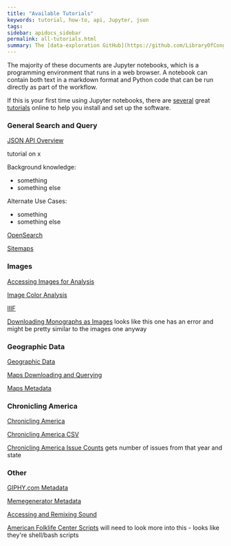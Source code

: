 ```yaml
---
title: "Available Tutorials"
keywords: tutorial, how-to, api, Jupyter, json
tags:
sidebar: apidocs_sidebar
permalink: all-tutorials.html
summary: The [data-exploration GitHub](https://github.com/LibraryOfCongress/data-exploration) includes several Jupyter notebooks and other files that contain tutorials on how to use the API, with example scripts. The tutorials are loosely categorized by topic. Under each heading, you can find details on what the tutorial documents contain, the complexity and assumed background knowledge, and possible alternate use cases and adaptations of the code provided.
---
```


The majority of these documents are Jupyter notebooks, which is a programming environment that runs in a web browser. A notebook can contain both text in a markdown format and Python code that can be run directly as part of the workflow.

If this is your first time using Jupyter notebooks, there are [several](https://reproducible-science-curriculum.github.io/workshop-RR-Jupyter/setup/) great [tutorials](https://programminghistorian.org/en/lessons/jupyter-notebooks) online to help you install and set up the software.

### General Search and Query

[JSON API Overview](https://github.com/LibraryOfCongress/data-exploration/blob/master/LOC.gov%20JSON%20API.ipynb)

tutorial on x

Background knowledge:
* something
* something else

Alternate Use Cases:
* something
* something else

[OpenSearch](https://github.com/LibraryOfCongress/data-exploration/blob/master/OpenSearch.ipynb)

[Sitemaps](https://github.com/LibraryOfCongress/data-exploration/blob/master/Sitemap.ipynb)

### Images

[Accessing Images for Analysis](https://github.com/LibraryOfCongress/data-exploration/blob/master/Accessing%20images%20for%20analysis.ipynb)

[Image Color Analysis](https://github.com/LibraryOfCongress/data-exploration/blob/master/Dominant%20colors.ipynb)

[IIIF](https://github.com/LibraryOfCongress/data-exploration/blob/master/IIIF.ipynb)

[Downloading Monographs as Images](https://github.com/LibraryOfCongress/data-exploration/blob/master/Downloading_Monographs_as_Images_in_Rosenwald_Collection/Downloading%20Monographs%20as%20Images%20in%20Rosenwald%20Collection.ipynb) looks like this one has an error and might be pretty similar to the images one anyway

### Geographic Data

[Geographic Data](https://github.com/LibraryOfCongress/data-exploration/blob/master/Extracting%20location%20data%20for%20geovisualization.ipynb)

[Maps Downloading and Querying](https://github.com/LibraryOfCongress/data-exploration/blob/master/maps/maps-downloading-querying.ipynb)

[Maps Metadata](https://github.com/LibraryOfCongress/data-exploration/blob/master/maps/maps-analyzing-metadata.ipynb)

### Chronicling America

[Chronicling America](https://github.com/LibraryOfCongress/data-exploration/blob/master/ChronAm%20API%20Samples.ipynb)

[Chronicling America CSV](https://github.com/LibraryOfCongress/data-exploration/tree/master/chronam_all_digitized)

[Chronicling America Issue Counts](https://github.com/LibraryOfCongress/data-exploration/tree/master/chronam_issue_counts) gets number of issues from that year and state

### Other

[GIPHY.com Metadata](https://github.com/LibraryOfCongress/data-exploration/blob/master/getting_started_with_giphy.ipynb)

[Memegenerator Metadata](https://github.com/LibraryOfCongress/data-exploration/blob/master/getting_started_with_memegenerator.ipynb)

[Accessing and Remixing Sound](https://github.com/LibraryOfCongress/data-exploration/blob/master/loc_goes_lofi.ipynb)

[American Folklife Center Scripts](https://github.com/LibraryOfCongress/data-exploration/tree/master/americanfolklifecenter) will need to look more into this - looks like they're shell/bash scripts
